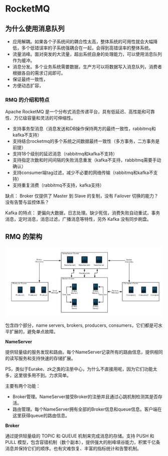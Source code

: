 # RocketMQ

## 为什么使用消息队列

- 应用解耦。如果各个子系统间的耦合性太高，整体系统的可用性就会大幅降低，多个低错误率的子系统强耦合在一起，会得到高错误率的整体系统。
- 流量消峰。面对突发的大流量，超出系统自身的处理能力，可以使用消息队列作为缓冲。
- 消息分发。多个业务系统需要数据，生产方可以将数据写入消息队列，消费者根据各自的需求订阅即可。
- 保证最终一致性，
- 方便动态扩容，

### RMQ 的介绍和特点

Apache RocketMQ 是一个分布式消息传递平台，具有低延迟、高性能和可靠性、万亿级容量和灵活的可伸缩性。

- 支持事务型消息（消息发送和DB操作保持两方的最终一致性，rabbitmq和kafka不支持）
- 支持结合rocketmq的多个系统之间数据最终一致性（多方事务，二方事务是前提）
- 支持18个级别的延迟消息（rabbitmq和kafka不支持）
- 支持指定次数和时间间隔的失败消息重发（kafka不支持，rabbitmq需要手动确认）
- 支持consumer端tag过滤，减少不必要的网络传输（rabbitmq和kafka不支持）
- 支持重复消费（rabbitmq不支持，kafka支持）

缺点：
Broker 仅提供了 Master 到 Slave 的复制，没有 Failover 切换的能力？
没有告警与监控体系？

Kafka 的特点：
更偏向大数据，日志处理。缺少死信，消费失败自动重试，事务消息，定时消息，消息过滤，广播消息等特性，另外 Kafka 没有同步刷盘。

## RMQ 的架构

![rmq-basic-arc](https://raw.githubusercontent.com/yetao93/JavaNote/master/md_pic/rmq-basic-arc.png "rmq-basic-arc")

包含四个部分，name servers, brokers, producers, consumers，它们都是可水平扩展的，避免单点故障。

**NameServer**

提供轻量级的服务发现和路由。每个NameServer记录所有的路由信息，提供相同的读写服务和支持快速的存储扩展。

PS，类似于Eurake、zk之类的注册中心，为什么不直接用呢，因为它们功能太多，这里很多用不到。力求简单。

主要有两个功能：

- Broker管理。NameServer接受Broker的注册并且通过心跳机制检测其是否存活。
- 路由管理。每个NameServer拥有全部的Broker信息和queue信息。客户端在这里获得queue的路由信息。

**Broker**

通过提供轻量级的 TOPIC 和 QUEUE 机制来完成消息的存储。支持 PUSH 和 PULL 模型，包含容错机制（数个副本），提供强大的削峰填谷能力，积累千亿条消息并保持它们的顺序。也有灾难恢复、丰富的指标统计和告警机制。





















